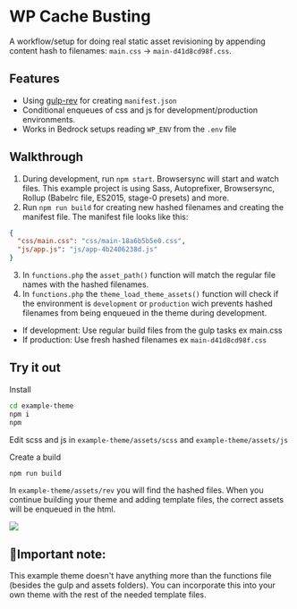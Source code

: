 # WP Cache Busting

A workflow/setup for doing real static asset revisioning by appending content hash to filenames: `main.css` → `main-d41d8cd98f.css`.

## Features
+ Using [gulp-rev](https://github.com/sindresorhus/gulp-rev) for creating `manifest.json`
+ Conditional enqueues of css and js for development/production environments.
+ Works in Bedrock setups reading `WP_ENV` from the `.env` file

## Walkthrough

1. During development, run `npm start`. Browsersync will start and watch files. This example project is using Sass, Autoprefixer, Browsersync, Rollup (Babelrc file, ES2015, stage-0 presets) and more.
2. Run `npm run build` for creating new hashed filenames and creating the manifest file. The manifest file looks like this:
```json
{
  "css/main.css": "css/main-18a6b5b5e0.css",
  "js/app.js": "js/app-4b2406238d.js"
}
```
3. In `functions.php` the `asset_path()` function will match the regular file names with the hashed filenames.
4. In `functions.php` the `theme_load_theme_assets()` function will check if the environment is `development` or `production` wich prevents hashed filenames from being enqueued in the theme during development.
+ If development: Use regular build files from the gulp tasks ex main.css
+ If production: Use fresh hashed filenames ex `main-d41d8cd98f.css`

## Try it out

Install
```bash
cd example-theme
npm i
npm
```
Edit scss and js in `example-theme/assets/scss` and `example-theme/assets/js`

Create a build
```bash
npm run build
```

In `example-theme/assets/rev` you will find the hashed files. When you continue building your theme and adding template files, the correct assets will be enqueued in the html.

![](https://res.cloudinary.com/urre/image/upload/v1493125509/attmidj2tz1jpzu5ab6n.png)

## 🙋‍Important note: 
This example theme doesn't have anything more than the functions file (besides the gulp and assets folders). You can incorporate this into your own theme with the rest of the needed template files.

